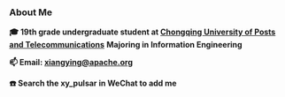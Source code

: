 ### About Me

**🎓 19th grade undergraduate student at [Chongqing University of Posts and Telecommunications](https://www.cqupt.edu.cn/)** **Majoring in Information Engineering**

**📫 Email: xiangying@apache.org**

**☎️ Search the xy_pulsar in WeChat to add me**
